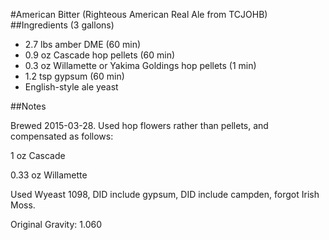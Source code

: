 #American Bitter (Righteous American Real Ale from TCJOHB)
##Ingredients (3 gallons)

* 2.7 lbs amber DME (60 min)
* 0.9 oz Cascade hop pellets (60 min)
* 0.3 oz Willamette or Yakima Goldings hop pellets (1 min)
* 1.2 tsp gypsum (60 min)
* English-style ale yeast

##Notes

Brewed 2015-03-28. Used hop flowers rather than pellets, and compensated as follows:

1 oz Cascade

0.33 oz Willamette

Used Wyeast 1098, DID include gypsum, DID include campden, forgot Irish Moss.

Original Gravity: 1.060
